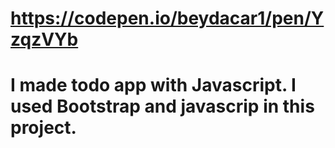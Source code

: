 # https://codepen.io/beydacar1/pen/YzqzVYb


# I made todo app with Javascript. I used Bootstrap and javascrip in this project.



